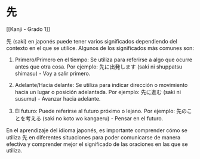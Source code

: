 # 先

[[Kanji - Grado 1]]

先 (saki) en japonés puede tener varios significados dependiendo del contexto en el que se utilice. Algunos de los significados más comunes son:

1. Primero/Primero en el tiempo: Se utiliza para referirse a algo que ocurre antes que otra cosa. Por ejemplo: 先に出発します (saki ni shuppatsu shimasu) - Voy a salir primero.

2. Adelante/Hacia delante: Se utiliza para indicar dirección o movimiento hacia un lugar o posición adelantada. Por ejemplo: 先に進む (saki ni susumu) - Avanzar hacia adelante.

3. El futuro: Puede referirse al futuro próximo o lejano. Por ejemplo: 先のことを考える (saki no koto wo kangaeru) - Pensar en el futuro.

En el aprendizaje del idioma japonés, es importante comprender cómo se utiliza 先 en diferentes situaciones para poder comunicarse de manera efectiva y comprender mejor el significado de las oraciones en las que se utiliza.
